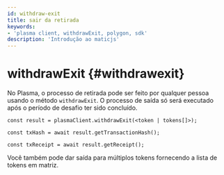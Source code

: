 ```yaml
---
id: withdraw-exit
title: sair da retirada
keywords:
- 'plasma client, withdrawExit, polygon, sdk'
description: 'Introdução ao maticjs'
---
```


# withdrawExit {#withdrawexit}

No Plasma, o processo de retirada pode ser feito por qualquer pessoa usando o método `withdrawExit`. O processo de saída só será executado após o período de desafio ter sido concluído.

```
const result = plasmaClient.withdrawExit(<token | tokens[]>);

const txHash = await result.getTransactionHash();

const txReceipt = await result.getReceipt();

```

Você também pode dar saída para múltiplos tokens fornecendo a lista de tokens em matriz.
